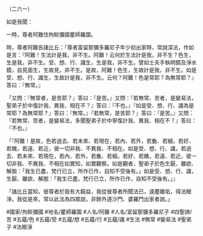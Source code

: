 （二六一）

如是我聞：

一時，尊者阿難住拘睒彌國瞿師羅園。

時，尊者阿難告諸比丘：「尊者富留那彌多羅尼子年少初出家時，常說深法，作如是言：『阿難！生法計是我，非不生。阿難！云何於生法計是我，非不生？色生，生是我，非不生。受、想、行、識生，生是我，非不生。譬如士夫手執明鏡及淨水鏡，自見面生，生故見，非不生。是故，阿難！色生，生故計是我，非不生。如是受、想、行、識生，生故計是我，非不生。云何？阿難！色是常耶？為無常耶？』答曰：『無常。』

「又問：『無常者，是苦耶？』答曰：『是苦。』又問：『若無常、苦者，是變易法，聖弟子於中復計我、異我、相在不？』答曰：『不也。』『如是受、想、行、識為是常耶？為無常耶？』答曰：『無常。』『若無常，是苦耶？』答曰：『是苦。』又問：『若無常、苦者，是變易法，多聞聖弟子於中寧復計我、異我、相在不？』答曰：『不也。』

「『阿難！是故，色若過去、若未來、若現在，若內、若外，若麁、若細，若好、若醜，若遠、若近，彼一切非我、不異我、不相在。如是受、想、行、識，若過去、若未來、若現在，若內、若外，若麁、若細，若好、若醜，若遠、若近，彼一切非我、不異我、不相在如實知，如實觀察。如是觀者，聖弟子於色生厭、離欲、解脫：「我生已盡，梵行已立，所作已作，自知不受後有。」如是受、想、行、識，生厭、離欲、解脫：「我生已盡，梵行已立，所作已作，自知不受後有。」』

「諸比丘當知，彼尊者於我有大饒益，我從彼尊者所聞法已，遠塵離垢，得法眼淨。我從是來，常以此法為四眾說，非餘外道沙門、婆羅門出家者說。」

#國家/拘睒彌國
#地名/瞿師羅園
#人名/阿難
#人名/富留那彌多羅尼子
#四聖諦/苦
#五蘊/色
#五蘊/受
#五蘊/想
#五蘊/行
#五蘊/識
#生法
#無常
#變易法
#聖弟子
#法眼淨
